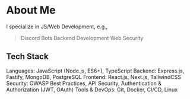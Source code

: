 # About Me
I specialize in JS/Web Development, e.g.,
> Discord Bots
> Backend Development
> Web Security

## Tech Stack
Languages: JavaScript (Node.js, ES6+), TypeScript
Backend: Express.js, Fastify, MongoDB, PostgreSQL
Frontend: React.js, Next.js, TailwindCSS
Security: OWASP Best Practices, API Security, Authentication & Authorization (JWT, OAuth)
Tools & DevOps: Git, Docker, CI/CD, Linux

